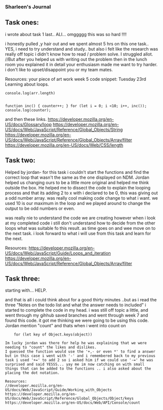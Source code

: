 ### Sharleen's Journal

## Task ones:
i wrote about task 1 last.. ALI... omggggg this was so hard !!!!

i honestly pulled ,y hair out and we spent almost 5 hrs on this one task.. YES, i need to try understand and study.. but also i felt like the research was really off topic i didn't know how to read / problem solve.
I struggled allot.
//But after you helped us with writing out the problem then in the lunch room you explained it in detail your enthusiasm made me want to try harder. i don't like to upset/disappoint you or my team mates.

Resources:
your piece of art work
 week 5 code snippet: 
 Tuesday 23rd Learning about loops.

```for(i= 0; i <= 5; i++) {    console.log('this is a loop') let arr = [1,2,3,4,5,6,7]
console.log(arr.length)
```

```for (let i = 0;; i++) {  console.log("loop, i = " + i); if (i > 1)  break;};
```

```let counter =0;
function inc() { counter++; } for (let i = 0; i <10; i++, inc()); console.log(counter); 
```
 
 and then these links.
 https://developer.mozilla.org/en-US/docs/Glossary/loop
 https://developer.mozilla.org/en-US/docs/Web/JavaScript/Reference/Global_Objects/String
 https://developer.mozilla.org/en-US/docs/Web/JavaScript/Reference/Global_Objects/Array/filter
 https://developer.mozilla.org/en-US/docs/Web/CSS/length
 


## Task two: 
Helped by jordan-
 for this task i couldn't start the functions and find the correct loop that wasn't the same as the one displayed on NDM. Jordan helped us changing ours to be a little more original and helped me think outside the box. He helped me to dissect the code to explain the looping process and that its adding 2 to x with i declared to be 0, this was giving out a odd number array. was really cool making code change to what i want.
 we used 10 is our maximum in the loop and we played around to change the output to be odd numbers or even.  

 was really nie to understand the code we are creating however when i look at my completed code i still don't understand how to decide from the other loops what was suitable fo this result. as time goes on and wee move on to the next task. i look forward to what i will use from this task and learn for the next.

Resources: 
https://developer.mozilla.org/en-US/docs/Web/JavaScript/Guide/Loops_and_iteration
https://developer.mozilla.org/en-US/docs/Web/JavaScript/Reference/Global_Objects/Array/filter


## Task three:
starting with... HELP.

and that is all i could think about for a good thirty minutes ..but as i read the three "Notes on the todo list and what the answer needs to included" i started to complete the code in my head. i was still off topic a little, and went through my gihhub saved branches and went through week 7 and found this code. it got me thinking we were going to be using this code. Jordan mention "count" and thats when i went into count on 

```let object = {a: 1,b: 2, c: 3,};
    for (let key of Object.keys(object)) 

Im lucky jordan was there for help he was explaining that we were needing to "count" the likes and dislikes. 
I guessed the function would use the '+,- or even *' to find a answer but in this case i went with '-' and i remembered back to my previous task i used '+=' to add 2 so i asked him if we could use '-=' he was surprised and said YESSS... yay me im now catching on with small things that can be added to the functions .. i also asked about the placing the dot notation.

Resources:
//developer.mozilla.org/en-US/docs/Web/JavaScript/Guide/Working_with_Objects
https://developer.mozilla.org/en-US/docs/Web/JavaScript/Reference/Global_Objects/Object/keys
https://developer.mozilla.org/en-US/docs/Web/API/Console/count

